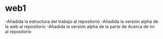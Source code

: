 # web1

-Añadida la estructura del trabajo al repositorio
-Añadida la versión alpha de la web al repositorio
-Añadida la versión alpha de la parte de Acerca de mi al repositorio